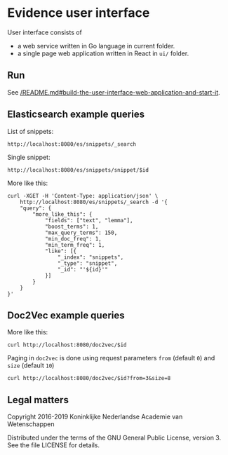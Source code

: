 # Evidence user interface

User interface consists of

* a web service written in Go language in current folder.
* a single page web application written in React in `ui/` folder.

## Run

See [/README.md#build-the-user-interface-web-application-and-start-it](/README.md#build-the-user-interface-web-application-and-start-it).

## Elasticsearch example queries

List of snippets:

    http://localhost:8080/es/snippets/_search

Single snippet:

    http://localhost:8080/es/snippets/snippet/$id

More like this:

    curl -XGET -H 'Content-Type: application/json' \
        http://localhost:8080/es/snippets/_search -d '{
        "query": {
            "more_like_this": {
                "fields": ["text", "lemma"],
                "boost_terms": 1,
                "max_query_terms": 150,
                "min_doc_freq": 1,
                "min_term_freq": 1,
                "like": [{
                    "_index": "snippets",
                    "_type": "snippet",
                    "_id": "'${id}'"
                }]
            }
        }
    }'

## Doc2Vec example queries

More like this:

    curl http://localhost:8080/doc2vec/$id

Paging in `doc2vec` is done using request parameters `from` (default `0`) and `size` (default `10`)

    curl http://localhost:8080/doc2vec/$id?from=3&size=8

## Legal matters

Copyright 2016-2019 Koninklijke Nederlandse Academie van Wetenschappen

Distributed under the terms of the GNU General Public License, version 3.
See the file LICENSE for details.
